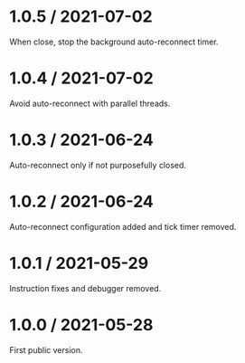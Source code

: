 # 1.0.5 / 2021-07-02

When close, stop the background auto-reconnect timer.

# 1.0.4 / 2021-07-02

Avoid auto-reconnect with parallel threads.

# 1.0.3 / 2021-06-24

Auto-reconnect only if not purposefully closed.

# 1.0.2 / 2021-06-24

Auto-reconnect configuration added and tick timer removed.

# 1.0.1 / 2021-05-29

Instruction fixes and debugger removed.

# 1.0.0 / 2021-05-28

First public version.

